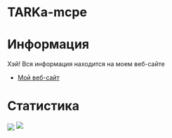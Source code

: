 # TARKa-mcpe
# Информация
Хэй! Вся информация находится на моем веб-сайте
- <a href="https://tarka.ml/">Мой веб-сайт</a>
# Статистика
<img src="https://gpvc.arturio.dev/TARKa-mcpe" align="center"></img>
<img src="https://github-readme-stats.vercel.app/api?username=TARKa-mcpe&show_icons=true&count_private=true"></img>
